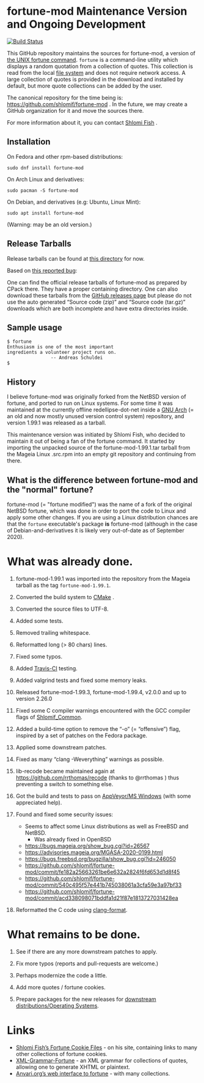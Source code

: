 # fortune-mod Maintenance Version and Ongoing Development

[![Build Status](https://travis-ci.org/shlomif/fortune-mod.svg?branch=master)](https://travis-ci.org/shlomif/fortune-mod)

This GitHub repository maintains the sources for fortune-mod, a
version of
[the UNIX fortune command](https://en.wikipedia.org/wiki/Fortune_%28Unix%29).
`fortune` is a command-line utility which displays a random quotation from a
collection of quotes. This collection is read from the local [file system](https://en.wikipedia.org/wiki/File_system)
and does not require network access. A large collection of quotes is provided in
the download and installed by default, but more quote collections can be added
by the user.

The canonical repository for the time being is:
https://github.com/shlomif/fortune-mod . In the future, we may create a GitHub
organization for it and move the sources there.

For more information about it, you can contact
[Shlomi Fish](https://www.shlomifish.org/) .

## Installation

On Fedora and other rpm-based distributions:

```
sudo dnf install fortune-mod
```

On Arch Linux and derivatives:

```
sudo pacman -S fortune-mod
```

On Debian, and derivatives (e.g: Ubuntu, Linux Mint):

```
sudo apt install fortune-mod
```

(Warning: may be an old version.)

## Release Tarballs

Release tarballs can be found at [this directory](https://www.shlomifish.org/open-source/projects/fortune-mod/arcs/)
for now.

Based on [this reported bug](https://github.com/shlomif/fortune-mod/issues/10):

One can find the official release tarballs of fortune-mod as prepared by CPack
there. They have a proper containing directory. One can also download these tarballs
from the [GitHub releases page](https://github.com/shlomif/fortune-mod/releases)
but please do not use the auto generated “Source code (zip)” and “Source code (tar.gz)”
downloads which are both incomplete and have extra directories inside.

## Sample usage

```
$ fortune
Enthusiasm is one of the most important
ingredients a volunteer project runs on.
                -- Andreas Schuldei
$
```

## History

I believe fortune-mod was originally forked from the NetBSD version of
fortune, and ported to run on Linux systems. For some time it was maintained
at the currently offline redellipse-dot-net inside a
[GNU Arch](http://en.wikipedia.org/wiki/GNU_arch) (= an old and now mostly
unused version control system) repository, and version 1.99.1 was released as
a tarball.

This maintenance version was initiated by Shlomi Fish, who decided to maintain
it out of being a fan of the fortune command. It started by importing the
unpacked source of the fortune-mod-1.99.1.tar tarball from the Mageia Linux
.src.rpm into an empty git repository and continuing from there.

## What is the difference between fortune-mod and the "normal" fortune?

fortune-mod (= "fortune modified") was the name of a fork of the original
NetBSD fortune, which was done in order to port the code to Linux and apply some
other changes. If you are using a Linux distribution chances are that
the `fortune` executable's package **is** fortune-mod (although in the
case of Debian-and-derivatives it is likely very out-of-date as of September
2020).

# What was already done.

1. fortune-mod-1.99.1 was imported into the repository from the Mageia tarball
as the tag <code>fortune-mod-1.99.1</code>.

2. Converted the build system to [CMake](https://en.wikipedia.org/wiki/CMake) .

3. Converted the source files to UTF-8.

4. Added some tests.

5. Removed trailing whitespace.

6. Reformatted long (> 80 chars) lines.

7. Fixed some typos.

8. Added [Travis-CI](https://travis-ci.org/) testing.

9. Added valgrind tests and fixed some memory leaks.

10. Released fortune-mod-1.99.3, fortune-mod-1.99.4, v2.0.0 and up to
version 2.26.0

11. Fixed some C compiler warnings encountered with the GCC compiler flags of
[Shlomif_Common](https://bitbucket.org/shlomif/shlomif-cmake-modules/overview).

12. Added a build-time option to remove the “-o” (= “offensive”) flag, inspired
by a set of patches on the Fedora package.

13. Applied some downstream patches.

14. Fixed as many “clang -Weverything” warnings as possible.

15. lib-recode became maintained again at https://github.com/rrthomas/recode
(thanks to @rrthomas ) thus preventing a switch to something else.

16. Got the build and tests to pass on [AppVeyor/MS Windows](https://ci.appveyor.com/project/shlomif/fortune-mod)
(with some appreciated help).

17. Found and fixed some security issues:
    - Seems to affect some Linux distributions as well as FreeBSD and NetBSD.
        - Was already fixed in OpenBSD
    - https://bugs.mageia.org/show_bug.cgi?id=26567
    - https://advisories.mageia.org/MGASA-2020-0199.html
    - https://bugs.freebsd.org/bugzilla/show_bug.cgi?id=246050
    - https://github.com/shlomif/fortune-mod/commit/fe182a25663261be6e632a2824f6fd653d1d8f45
    - https://github.com/shlomif/fortune-mod/commit/540c495f57e441b745038061a3cfa59e3a97bf33
    - https://github.com/shlomif/fortune-mod/commit/acd338098071bddfa1d21f87e1813727031428ea

18. Reformatted the C code using [clang-format](https://clang.llvm.org/docs/ClangFormat.html).

# What remains to be done.

1. See if there are any more downstream patches to apply.

2. Fix more typos (reports and pull-requests are welcome.)

3. Perhaps modernize the code a little.

4. Add more quotes / fortune cookies.

5. Prepare packages for the new releases for [downstream distributions/Operating Systems](https://pkgs.org/download/fortune-mod).

# Links

* [Shlomi Fish’s Fortune Cookie Files](https://www.shlomifish.org/humour/fortunes/) - on his site, containing links to many other collections of fortune cookies.
* [XML-Grammar-Fortune](https://web-cpan.shlomifish.org/modules/XML-Grammar-Fortune/) - an XML grammar for collections of quotes, allowing one to generate XHTML or plaintext.
* [Anvari.org’s web interface to fortune](http://www.anvari.org/fortune/) - with many collections.
